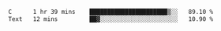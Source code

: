 
<!--START_SECTION:waka-->

```txt
C      1 hr 39 mins    ██████████████████████▒░░   89.10 %
Text   12 mins         ██▓░░░░░░░░░░░░░░░░░░░░░░   10.90 %
```

<!--END_SECTION:waka-->

